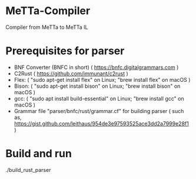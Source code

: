 # MeTTa-Compiler
Compiler from MeTTa to MeTTa IL

# Prerequisites for parser
- BNF Converter (BNFC in short) ( https://bnfc.digitalgrammars.com )
- C2Rust ( https://github.com/immunant/c2rust )
- Flex: ( "sudo apt-get install flex" on Linux; "brew install flex" on macOS )
- Bison: ( "sudo apt-get install bison" on Linux; "brew install bison" on macOS )
- gcc: ( "sudo apt install build-essential" on Linux; "brew install gcc" on macOS )
- Grammar file "parser/bnfc/rust/grammar.cf" for building parser
  ( such as, https://gist.github.com/leithaus/954de3e97593525ace3dd2a7999e28f1 )

# Build and run
./build_rust_parser
